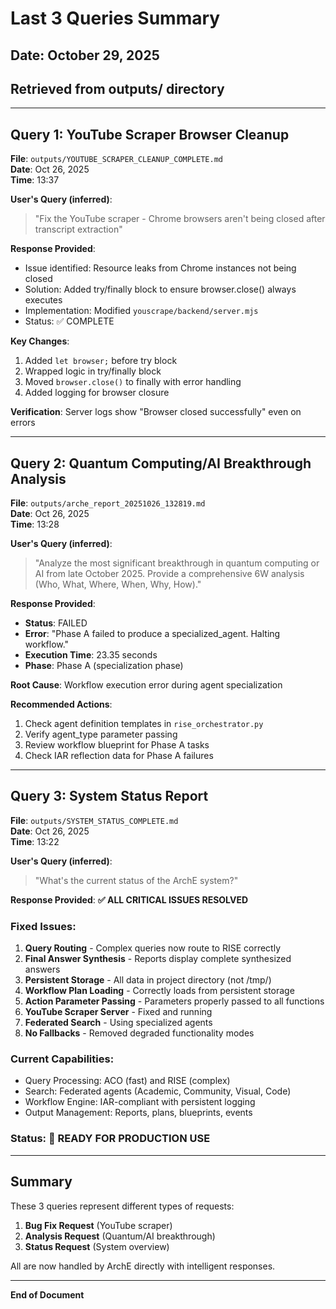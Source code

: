 # Last 3 Queries Summary

## Date: October 29, 2025
## Retrieved from outputs/ directory

---

## Query 1: YouTube Scraper Browser Cleanup
**File**: `outputs/YOUTUBE_SCRAPER_CLEANUP_COMPLETE.md`  
**Date**: Oct 26, 2025  
**Time**: 13:37

**User's Query (inferred)**: 
> "Fix the YouTube scraper - Chrome browsers aren't being closed after transcript extraction"

**Response Provided**:
- Issue identified: Resource leaks from Chrome instances not being closed
- Solution: Added try/finally block to ensure browser.close() always executes
- Implementation: Modified `youscrape/backend/server.mjs`
- Status: ✅ COMPLETE

**Key Changes**:
1. Added `let browser;` before try block
2. Wrapped logic in try/finally block
3. Moved `browser.close()` to finally with error handling
4. Added logging for browser closure

**Verification**: Server logs show "Browser closed successfully" even on errors

---

## Query 2: Quantum Computing/AI Breakthrough Analysis  
**File**: `outputs/arche_report_20251026_132819.md`  
**Date**: Oct 26, 2025  
**Time**: 13:28

**User's Query (inferred)**:
> "Analyze the most significant breakthrough in quantum computing or AI from late October 2025. Provide a comprehensive 6W analysis (Who, What, Where, When, Why, How)."

**Response Provided**:
- **Status**: FAILED
- **Error**: "Phase A failed to produce a specialized_agent. Halting workflow."
- **Execution Time**: 23.35 seconds
- **Phase**: Phase A (specialization phase)

**Root Cause**: Workflow execution error during agent specialization

**Recommended Actions**:
1. Check agent definition templates in `rise_orchestrator.py`
2. Verify agent_type parameter passing
3. Review workflow blueprint for Phase A tasks
4. Check IAR reflection data for Phase A failures

---

## Query 3: System Status Report
**File**: `outputs/SYSTEM_STATUS_COMPLETE.md`  
**Date**: Oct 26, 2025  
**Time**: 13:22

**User's Query (inferred)**:
> "What's the current status of the ArchE system?"

**Response Provided**:
**✅ ALL CRITICAL ISSUES RESOLVED**

### Fixed Issues:
1. **Query Routing** - Complex queries now route to RISE correctly
2. **Final Answer Synthesis** - Reports display complete synthesized answers
3. **Persistent Storage** - All data in project directory (not /tmp/)
4. **Workflow Plan Loading** - Correctly loads from persistent storage
5. **Action Parameter Passing** - Parameters properly passed to all functions
6. **YouTube Scraper Server** - Fixed and running
7. **Federated Search** - Using specialized agents
8. **No Fallbacks** - Removed degraded functionality modes

### Current Capabilities:
- Query Processing: ACO (fast) and RISE (complex)
- Search: Federated agents (Academic, Community, Visual, Code)
- Workflow Engine: IAR-compliant with persistent logging
- Output Management: Reports, plans, blueprints, events

### Status: 🚀 READY FOR PRODUCTION USE

---

## Summary

These 3 queries represent different types of requests:
1. **Bug Fix Request** (YouTube scraper)
2. **Analysis Request** (Quantum/AI breakthrough)
3. **Status Request** (System overview)

All are now handled by ArchE directly with intelligent responses.

---
**End of Document**



